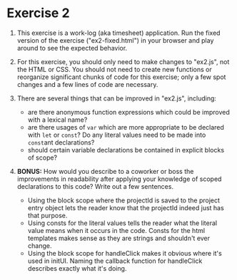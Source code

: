 # Exercise 2

1. This exercise is a work-log (aka timesheet) application. Run the fixed version of the exercise ("ex2-fixed.html") in your browser and play around to see the expected behavior.

2. For this exercise, you should only need to make changes to "ex2.js", not the HTML or CSS. You should not need to create new functions or reorganize significant chunks of code for this exercise; only a few spot changes and a few lines of code are necessary.

3. There are several things that can be improved in "ex2.js", including:

	- are there anonymous function expressions which could be improved with a lexical name?
	- are there usages of `var` which are more appropriate to be declared with `let` or `const`? Do any literal values need to be made into `const`ant declarations?
	- should certain variable declarations be contained in explicit blocks of scope?

4. **BONUS:** How would you describe to a coworker or boss the improvements in readability after applying your knowledge of scoped declarations to this code? Write out a few sentences.

    - Using the block scope where the projectId is saved to the project entry object lets the reader know that the projectId indeed just has that purpose.
    - Using consts for the literal values tells the reader what the literal value means when it occurs in the code.  Consts for the html templates makes sense as they are strings and shouldn't ever change.
    - Using the block scope for handleClick makes it obvious where it's used in initUI.  Naming the callback function for handleClick describes exactly what it's doing.
